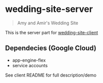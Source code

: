 # wedding-site-server

> Amy and Amir's Wedding Site

This is the server part for <a href="https://www.github.com/hellofornow/wedding-site-client">wedding-site-client</a>


## Dependecies (Google Cloud)
- app-engine-flex
- service accounts

See client README for full description/demo

